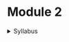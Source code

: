 # Module 2

<details>

<summary>Syllabus</summary>

**Projection of Solids**

* **Simple solids:**
  * Triangular, Rectangular, Square, Pentagonal, and Hexagonal Prisms
  * Pyramids, Cone, and Cylinder
* Projection of solids in simple positions, including profile views
* Projection of solids with:
  * Axis inclined to one of the reference planes
  * Axis inclined to both reference planes

</details>

